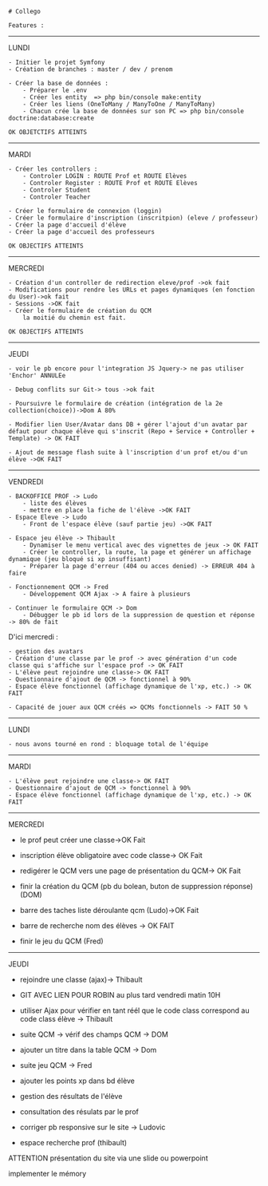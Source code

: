     # Collego
    
    Features :
_____________________________________________________________________________________________
LUNDI

    - Initier le projet Symfony
    - Création de branches : master / dev / prenom
    
    - Créer la base de données :
        - Préparer le .env
        - Créer les entity  => php bin/console make:entity
        - Créer les liens (OneToMany / ManyToOne / ManyToMany)
        - Chacun crée la base de données sur son PC => php bin/console doctrine:database:create

    OK OBJETCTIFS ATTEINTS

______________________________________________________________________________________________
MARDI

    - Créer les controllers :
        - Controler LOGIN : ROUTE Prof et ROUTE Elèves
        - Controler Register : ROUTE Prof et ROUTE Elèves
        - Controler Student
        - Controler Teacher

    - Créer le formulaire de connexion (loggin)
    - Créer le formulaire d'inscription (inscritpion) (eleve / professeur)
    - Créer la page d'accueil d'élève
    - Créer la page d'accueil des professeurs

    OK OBJECTIFS ATTEINTS

______________________________________________________________________________________________
MERCREDI

    - Création d'un controller de redirection eleve/prof ->ok fait
    - Modifications pour rendre les URLs et pages dynamiques (en fonction du User)->ok fait
    - Sessions ->OK fait
    - Créer le formulaire de création du QCM
        la moitié du chemin est fait. 

    OK OBJECTIFS ATTEINTS

______________________________________________________________________________________________
JEUDI

    - voir le pb encore pour l'integration JS Jquery-> ne pas utiliser 'Enchor' ANNULEe
    
    - Debug conflits sur Git-> tous ->ok fait

    - Poursuivre le formulaire de création (intégration de la 2e collection(choice))->Dom A 80%

    - Modifier lien User/Avatar dans DB + gérer l'ajout d'un avatar par défaut pour chaque élève qui s'inscrit (Repo + Service + Controller + Template) -> OK FAIT

    - Ajout de message flash suite à l'inscription d'un prof et/ou d'un élève ->OK FAIT

_____________________________________________________________________________________________
VENDREDI

    - BACKOFFICE PROF -> Ludo
        - liste des élèves
        - mettre en place la fiche de l'élève ->OK FAIT
    - Espace Eleve -> Ludo
        - Front de l'espace élève (sauf partie jeu) ->OK FAIT

    - Espace jeu élève -> Thibault
        - Dynamiser le menu vertical avec des vignettes de jeux -> OK FAIT
        - Créer le controller, la route, la page et générer un affichage dynamique (jeu bloqué si xp insuffisant)
        - Préparer la page d'erreur (404 ou acces denied) -> ERREUR 404 à faire
    
    - Fonctionnement QCM -> Fred
        - Développement QCM Ajax -> A faire à plusieurs

    - Continuer le formulaire QCM -> Dom
        - Débugger le pb id lors de la suppression de question et réponse -> 80% de fait

D'ici mercredi :

    - gestion des avatars 
    - Création d'une classe par le prof -> avec génération d'un code classe qui s'affiche sur l'espace prof -> OK FAIT
    - L'élève peut rejoindre une classe-> OK FAIT
    - Questionnaire d'ajout de QCM -> fonctionnel à 90%
    - Espace élève fonctionnel (affichage dynamique de l'xp, etc.) -> OK FAIT
    
    - Capacité de jouer aux QCM créés => QCMs fonctionnels -> FAIT 50 %
_______________________________________________________________________________________________

LUNDI

    - nous avons tourné en rond : bloquage total de l'équipe
_______________________________________________________________________________________________
MARDI

    - L'élève peut rejoindre une classe-> OK FAIT
    - Questionnaire d'ajout de QCM -> fonctionnel à 90%
    - Espace élève fonctionnel (affichage dynamique de l'xp, etc.) -> OK FAIT

______________________________________________________________________________________________
MERCREDI


- le prof peut créer une classe->OK Fait
- inscription élève obligatoire avec code classe-> OK Fait
- redigérer le QCM vers une page de présentation du QCM-> OK Fait

- finir la création du QCM (pb du bolean, buton de suppression réponse) (DOM)
- barre des taches liste déroulante qcm (Ludo)->OK Fait
- barre de recherche nom des élèves -> OK FAIT

- finir le jeu du QCM (Fred)

______________________________________________________________________________________________
JEUDI

- rejoindre une classe (ajax)-> Thibault

- GIT AVEC LIEN POUR ROBIN au plus tard vendredi matin 10H

- utiliser Ajax pour vérifier en tant réél que le code class correspond au code class élève -> Thibault

- suite QCM -> vérif des champs QCM -> DOM
- ajouter un titre dans la table QCM -> Dom

- suite jeu QCM -> Fred
- ajouter les points xp dans bd élève

- gestion des résultats de l'élève
- consultation des résulats par le prof

- corriger pb responsive sur le site -> Ludovic

- espace recherche prof (thibault)

ATTENTION
présentation du site via une slide ou powerpoint










implementer le mémory

